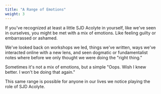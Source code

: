 ```yaml
---
title: "A Range of Emotions"
weight: 3
---
```


If you've recognized at least a little SJD Acolyte in yourself, like we've seen in ourselves, you might be met with a mix of emotions. Like feeling guilty or embarrassed or ashamed.

We've looked back on workshops we led, things we've written, ways we've interacted online with a new lens, and seen dogmatic or fundamentalist notes where before we only thought we were doing the "right thing."

Sometimes it's not a mix of emotions, but a simple "Oops. Wish I knew better. I won't be doing that again."

This same range is possible for anyone in our lives we notice playing the role of SJD Acolyte.
